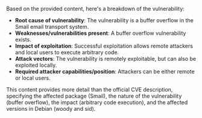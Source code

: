 Based on the provided content, here's a breakdown of the vulnerability:

*   **Root cause of vulnerability**: The vulnerability is a buffer overflow in the Smail email transport system.
*   **Weaknesses/vulnerabilities present**: A buffer overflow vulnerability exists.
*   **Impact of exploitation**: Successful exploitation allows remote attackers and local users to execute arbitrary code.
*  **Attack vectors**: The vulnerability is remotely exploitable, but can also be exploited locally.
*   **Required attacker capabilities/position**: Attackers can be either remote or local users.

This content provides more detail than the official CVE description, specifying the affected package (Smail), the nature of the vulnerability (buffer overflow), the impact (arbitrary code execution), and the affected versions in Debian (woody and sid).